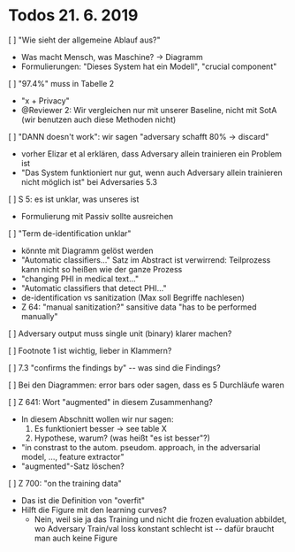 # Todos 21. 6. 2019

[ ] "Wie sieht der allgemeine Ablauf aus?"
  - Was macht Mensch, was Maschine? -> Diagramm
  - Formulierungen: "Dieses System hat ein Modell", "crucial component"
  
[ ] "97.4%" muss in Tabelle 2
  - "x + Privacy"
  - @Reviewer 2: Wir vergleichen nur mit unserer Baseline, nicht mit SotA (wir benutzen auch diese Methoden nicht)

[ ] "DANN doesn't work": wir sagen "adversary schafft 80% -> discard"
  - vorher Elizar et al erklären, dass Adversary allein trainieren ein Problem ist
  - "Das System funktioniert nur gut, wenn auch Adversary allein trainieren nicht möglich ist" bei Adversaries 5.3

[ ] S 5: es ist unklar, was unseres ist
  - Formulierung mit Passiv sollte ausreichen

[ ] "Term de-identification unklar"
  - könnte mit Diagramm gelöst werden
  - "Automatic classifiers…" Satz im Abstract ist verwirrend: Teilprozess kann nicht so heißen wie der ganze Prozess
  - "changing PHI in medical text…"
  - "Automatic classifiers that detect PHI…"
  - de-identification vs sanitization (Max soll Begriffe nachlesen)
  - Z 64: "manual sanitization?" sansitive data "has to be performed manually"

[ ] Adversary output muss single unit (binary) klarer machen?

[ ] Footnote 1 ist wichtig, lieber in Klammern?

[ ] 7.3 "confirms the findings by" -- was sind die Findings?

[ ] Bei den Diagrammen: error bars oder sagen, dass es 5 Durchläufe waren

[ ] Z 641: Wort "augmented" in diesem Zusammenhang?
  - In diesem Abschnitt wollen wir nur sagen:
    1. Es funktioniert besser -> see table X
    2. Hypothese, warum? (was heißt "es ist besser"?)
  - "in constrast to the autom. pseudom. approach, in the adversarial model, …, feature extractor"
  - "augmented"-Satz löschen?

[ ] Z 700: "on the training data"
  - Das ist die Definition von "overfit"
  - Hilft die Figure mit den learning curves? 
    - Nein, weil sie ja das Training und nicht die frozen evaluation abbildet, wo Adversary Train/val loss konstant schlecht ist -- dafür braucht man auch keine Figure
